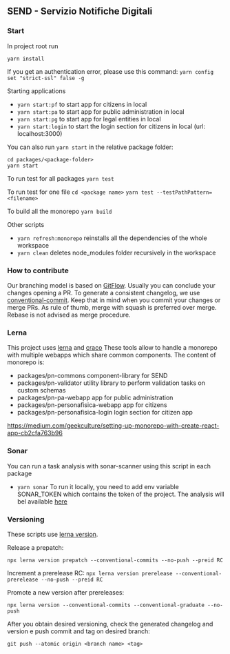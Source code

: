 ﻿## SEND - Servizio Notifiche Digitali

### Start

In project root run

`yarn install`

If you get an authentication error, please use this command:
`yarn config set "strict-ssl" false -g`

Starting applications

- `yarn start:pf` to start app for citizens in local
- `yarn start:pa` to start app for public administration in local
- `yarn start:pg` to start app for legal entities in local
- `yarn start:login` to start the login section for citizens in local (url: localhost:3000)

You can also run `yarn start` in the relative package folder:

```
cd packages/<package-folder>
yarn start
```

To run test for all packages
`yarn test`

To run test for one file
`cd <package name>`
`yarn test --testPathPattern=<filename>`

To build all the monorepo
`yarn build`

Other scripts

- `yarn refresh:monorepo` reinstalls all the dependencies of the whole workspace
- `yarn clean` deletes node_modules folder recursively in the workspace

### How to contribute

Our branching model is based on [GitFlow](https://www.atlassian.com/git/tutorials/comparing-workflows/gitflow-workflow). Usually you can conclude your changes opening a PR.
To generate a consistent changelog, we use [conventional-commit](https://www.conventionalcommits.org/en/v1.0.0/).
Keep that in mind when you commit your changes or merge PRs.
As rule of thumb, merge with squash is preferred over merge. Rebase is not advised as merge procedure.

### Lerna

This project uses [lerna](https://github.com/lerna/lerna) and [craco](https://github.com/gsoft-inc/craco)
These tools allow to handle a monorepo with multiple webapps which share common components.
The content of monorepo is:

- packages/pn-commons component-library for SEND
- packages/pn-validator utility library to perform validation tasks on custom schemas
- packages/pn-pa-webapp app for public administration
- packages/pn-personafisica-webapp app for citizens
- packages/pn-personafisica-login login section for citizen app

https://medium.com/geekculture/setting-up-monorepo-with-create-react-app-cb2cfa763b96

### Sonar

You can run a task analysis with sonar-scanner using this script in each package

- `yarn sonar`
  To run it locally, you need to add env variable SONAR_TOKEN which contains the token of the project.
  The analysis will bel available [here](https://sonarcloud.io/project/overview?id=pagopa_pn-frontend)

### Versioning

These scripts use [lerna version](https://github.com/lerna/lerna/blob/main/commands/version/README.md).

Release a prepatch:

`npx lerna version prepatch --conventional-commits --no-push --preid RC`

Increment a prerelease RC:
`npx lerna version prerelease --conventional-prerelease --no-push --preid RC`

Promote a new version after prereleases:

`npx lerna version --conventional-commits --conventional-graduate --no-push`

After you obtain desired versioning, check the generated changelog and version e push commit and tag on desired branch:

`git push --atomic origin <branch name> <tag>`
